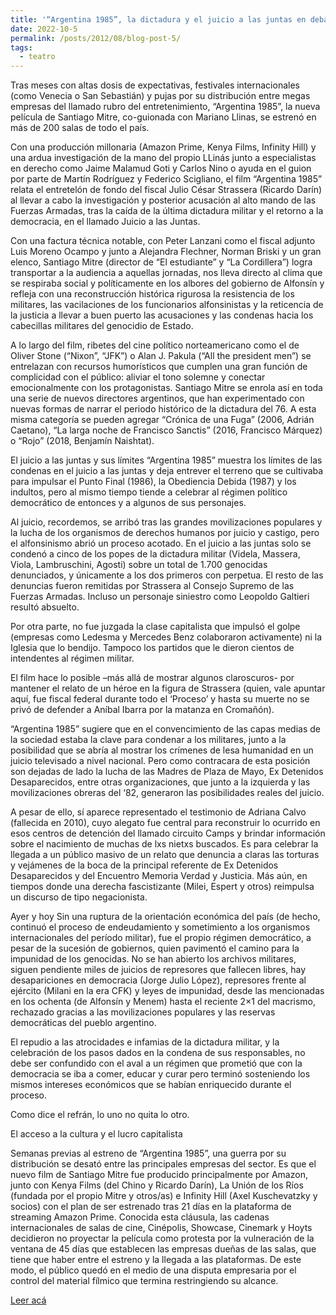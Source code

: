 ```yaml
---
title: '“Argentina 1985”, la dictadura y el juicio a las juntas en debate'
date: 2022-10-5
permalink: /posts/2012/08/blog-post-5/
tags:
  - teatro
---
```


Tras meses con altas dosis de expectativas, festivales internacionales (como Venecia o San Sebastián) y pujas por su distribución entre megas empresas del llamado rubro del entretenimiento, “Argentina 1985”, la nueva película de Santiago Mitre, co-guionada con Mariano Llinas, se estrenó en más de 200 salas de todo el país.

Con una producción millonaria (Amazon Prime, Kenya Films, Infinity Hill) y una ardua investigación de la mano del propio LLinás junto a especialistas en derecho como Jaime Malamud Goti y Carlos Nino o ayuda en el guion por parte de Martín Rodríguez y Federico Scigliano, el film “Argentina 1985” relata el entretelón de fondo del fiscal Julio César Strassera (Ricardo Darín) al llevar a cabo la investigación y posterior acusación al alto mando de las Fuerzas Armadas, tras la caída de la última dictadura militar y el retorno a la democracia, en el llamado Juicio a las Juntas.

Con una factura técnica notable, con Peter Lanzani como el fiscal adjunto Luis Moreno Ocampo y junto a Alejandra Flechner, Norman Briski y un gran elenco, Santiago Mitre (director de “El estudiante” y “La Cordillera”) logra transportar a la audiencia a aquellas jornadas, nos lleva directo al clima que se respiraba social y políticamente en los albores del gobierno de Alfonsín y refleja con una reconstrucción histórica rigurosa la resistencia de los militares, las vacilaciones de los funcionarios alfonsinistas y la reticencia de la justicia a llevar a buen puerto las acusaciones y las condenas hacia los cabecillas militares del genocidio de Estado.

A lo largo del film, ribetes del cine político norteamericano como el de Oliver Stone (“Nixon”, “JFK”) o Alan J. Pakula (“All the president men”) se entrelazan con recursos humorísticos que cumplen una gran función de complicidad con el público: aliviar el tono solemne y conectar emocionalmente con los protagonistas. Santiago Mitre se enrola así en toda una serie de nuevos directores argentinos, que han experimentado con nuevas formas de narrar el periodo histórico de la dictadura del 76. A esta misma categoría se pueden agregar “Crónica de una Fuga” (2006, Adrián Caetano), “La larga noche de Francisco Sanctis” (2016, Francisco Márquez) o “Rojo” (2018, Benjamín Naishtat).

El juicio a las juntas y sus límites
“Argentina 1985” muestra los límites de las condenas en el juicio a las juntas y deja entrever el terreno que se cultivaba para impulsar el Punto Final (1986), la Obediencia Debida (1987) y los indultos, pero al mismo tiempo tiende a celebrar al régimen político democrático de entonces y a algunos de sus personajes.

Al juicio, recordemos, se arribó tras las grandes movilizaciones populares y la lucha de los organismos de derechos humanos por juicio y castigo, pero el alfonsinismo abrió un proceso acotado. En el juicio a las juntas solo se condenó a cinco de los popes de la dictadura militar (Videla, Massera, Viola, Lambruschini, Agosti) sobre un total de 1.700 genocidas denunciados, y únicamente a los dos primeros con perpetua. El resto de las denuncias fueron remitidas por Strassera al Consejo Supremo de las Fuerzas Armadas. Incluso un personaje siniestro como Leopoldo Galtieri resultó absuelto.

Por otra parte, no fue juzgada la clase capitalista que impulsó el golpe (empresas como Ledesma y Mercedes Benz colaboraron activamente) ni la Iglesia que lo bendijo. Tampoco los partidos que le dieron cientos de intendentes al régimen militar.

El film hace lo posible –más allá de mostrar algunos claroscuros- por mantener el relato de un héroe en la figura de Strassera (quien, vale apuntar aquí, fue fiscal federal durante todo el  ‘Proceso’ y hasta su muerte no se privó de defender a Aníbal Ibarra por la matanza en Cromañón).

“Argentina 1985” sugiere que en el convencimiento de las capas medias de la sociedad estaba la clave para condenar a los militares, junto a la posibilidad que se abría al mostrar los crímenes de lesa humanidad en un juicio televisado a nivel nacional. Pero como contracara de esta posición son dejadas de lado la lucha de las Madres de Plaza de Mayo, Ex Detenidos Desaparecidos, entre otras organizaciones, que junto a la izquierda y las movilizaciones obreras del ‘82, generaron las posibilidades reales del juicio.

A pesar de ello, sí aparece representado el testimonio de Adriana Calvo (fallecida en 2010), cuyo alegato fue central para reconstruir lo ocurrido en esos centros de detención del llamado circuito Camps y brindar información sobre el nacimiento de muchas de lxs nietxs buscados. Es para celebrar la llegada a un público masivo de un relato que denuncia a claras las torturas y vejámenes de la boca de la principal referente de Ex Detenidos Desaparecidos y del Encuentro Memoria Verdad y Justicia. Más aún, en tiempos donde una derecha fascistizante (Milei, Espert y otros) reimpulsa un discurso de tipo negacionista.

Ayer y hoy
Sin una ruptura de la orientación económica del país (de hecho, continuó el proceso de endeudamiento y sometimiento a los organismos internacionales del período militar), fue el propio régimen democrático, a pesar de la sucesión de gobiernos, quien pavimentó el camino para la impunidad de los genocidas. No se han abierto los archivos militares, siguen pendiente miles de juicios de represores que fallecen libres, hay desapariciones en democracia (Jorge Julio López), represores frente al ejército (Milani en la era CFK) y leyes de impunidad, desde las mencionadas en los ochenta (de Alfonsín y Menem) hasta el reciente 2×1 del macrismo, rechazado gracias a las movilizaciones populares y las reservas democráticas del pueblo argentino.

El repudio a las atrocidades e infamias de la dictadura militar, y la celebración de los pasos dados en la condena de sus responsables, no debe ser confundido con el aval a un régimen que prometió que con la democracia se iba a comer, educar y curar pero terminó sosteniendo los mismos intereses económicos que se habían enriquecido durante el proceso.

Como dice el refrán, lo uno no quita lo otro.

 

El acceso a la cultura y el lucro capitalista

Semanas previas al estreno de “Argentina 1985”, una guerra por su distribución se desató entre las principales empresas del sector. Es que el nuevo film de Santiago Mitre fue producido principalmente por Amazon, junto con Kenya Films (del Chino y Ricardo Darín), La Unión de los Ríos (fundada por el propio Mitre y otros/as) e Infinity Hill (Axel Kuschevatzky y socios) con el plan de ser estrenado tras 21 días en la plataforma de streaming Amazon Prime. Conocida esta cláusula, las cadenas internacionales de salas de cine, Cinépolis, Showcase, Cinemark y Hoyts decidieron no proyectar la película como protesta por la vulneración de la ventana de 45 días que establecen las empresas dueñas de las salas, que tiene que haber entre el estreno y la llegada a las plataformas. De este modo, el público quedó en el medio de una disputa empresaria por el control del material fílmico que termina restringiendo su alcance.

[Leer acá](https://prensaobrera.com/cultura/argentina-1985-la-dictadura-y-el-juicio-a-las-juntas-en-debate)

